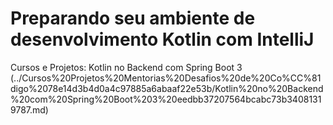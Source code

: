 # Preparando seu ambiente de desenvolvimento Kotlin com IntelliJ

Cursos e Projetos: Kotlin no Backend com Spring Boot 3 (../Cursos%20Projetos%20Mentorias%20Desafios%20de%20Co%CC%81digo%2078e14d3b4d0a4c97885a6abaaf22e53b/Kotlin%20no%20Backend%20com%20Spring%20Boot%203%20eedbb37207564bcabc73b34081319787.md)